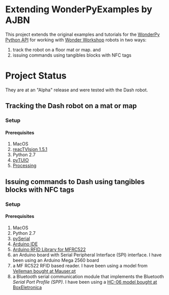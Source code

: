 # Extending WonderPyExamples by AJBN
This project extends the original examples and tutorials for the [WonderPy Python API](https://github.com/playi/WonderPy) for working with [Wonder Workshop](https://www.makewonder.com) robots in two ways:
1. track the robot on a floor mat or map. and
2. issuing commands using tangibles blocks with NFC tags

# Project Status
They are at an "Alpha" release and were tested with the Dash robot.

## Tracking the Dash robot on a mat or map
### Setup
#### Prerequisites
1. MacOS
2. [reacTVIsion 1.5.1](http://reactivision.sourceforge.net)
3. Python 2.7
4. [pyTUIO](https://code.google.com/archive/p/pytuio/)
5. [Processing](http://processing.org)


## Issuing commands to Dash using tangibles blocks with NFC tags
### Setup
#### Prerequisites
1. MacOS
2. Python 2.7
3. [pySerial](https://pyserial.readthedocs.io/en/latest/index.html)
4. [Arduino IDE](https://www.arduino.cc/en/Main/Software)
5. [Arduino RFID Library for MFRC522](https://github.com/miguelbalboa/rfid)
6. an Arduino board with Serial Peripheral Interface (SPI) interface. I have been using an Arduino Mega 2560 board
7. a MF RC522 RFID based reader. I have been using a model from [Velleman bought at Mauser.pt](https://mauser.pt/catalog/product_info.php?cPath=1667_2604_2607&products_id=096-4672)
8. a Bluetooth serial communication module that implements the Bluetooth *Serial Port Profile (SPP)*. I have been using a [HC-06 model bought at BoxEletronica](https://www.boxelectronica.com/pt/bluetooth/135-hc-06-bluetooth.html)
